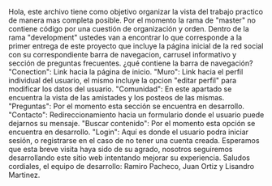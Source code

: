 Hola, este archivo tiene como objetivo organizar la vista del trabajo practico de manera mas completa posible. Por el momento la rama de "master" no contiene código por una cuestión de organización y orden.
Dentro de la rama "development" ustedes van a encontrar lo que corresponde a la primer entrega de este proyecto que incluye la página inicial de la red social con su correspondiente barra de navegacion, carrusel informativo y sección de preguntas frecuentes.
¿qué contiene la barra de navegación?
"Conection": Link hacia la página de inicio.
"Muro": Link hacia el perfil individual del usuario, el mismo incluye la opcion "editar perfil" para modificar los datos del usuario.
"Comunidad": En este apartado se encuentra la vista de las amistades y los posteos de las mismas.
"Preguntas": Por el momento esta sección se encuentra en desarrollo.
"Contacto": Redireccionamiento hacia un formulario donde el usuario puede dejarnos su mensaje.
"Buscar contenido": Por el momento esta opción se encuentra en desarrollo.
"Login": Aquí es donde el usuario podra iniciar sesión, o registrarse en el caso de no tener una cuenta creada.
Esperamos que esta breve visita haya sido de su agrado, nosotros seguiremos desarrollando este sitio web intentando mejorar su experiencia.
Saludos cordiales, el equipo de desarrollo: Ramiro Pacheco, Juan Ortiz y Lisandro Martinez.
